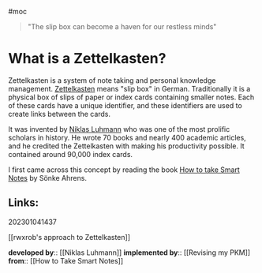 #moc

>"The slip box can become a haven for our restless minds"

# What is a Zettelkasten?

Zettelkasten is a system of note taking and personal knowledge management. [Zettelkasten](https://en.wikipedia.org/wiki/Zettelkasten) means "slip box" in German. Traditionally it is a physical box of slips of paper or index cards containing smaller notes. Each of these cards have a unique identifier, and these identifiers are used to create links between the cards.

It was invented by [Niklas Luhmann](https://en.wikipedia.org/wiki/Niklas_Luhmann) who was one of the most prolific scholars in history. He wrote 70 books and nearly 400 academic articles, and he credited the Zettelkasten with making his productivity possible. It contained around 90,000 index cards.

I first came across this concept by reading the book [How to take Smart Notes](https://amzn.to/49Pcimg) by Sönke Ahrens. 

## Links: 

202301041437

[[rwxrob's approach to Zettelkasten]]

**developed by**:: [[Niklas Luhmann]]
**implemented by**:: [[Revising my PKM]]
**from**:: [[How to Take Smart Notes]]